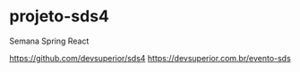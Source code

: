 # projeto-sds4

Semana Spring React 

https://github.com/devsuperior/sds4
https://devsuperior.com.br/evento-sds
